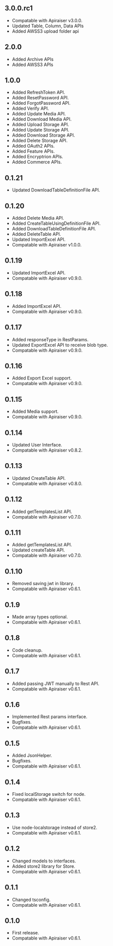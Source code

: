 ## 3.0.0.rc1

- Compatable with Apiraiser v3.0.0.
- Updated Table, Column, Data APIs
- Added AWSS3 upload folder api

## 2.0.0

- Added Archive APIs
- Added AWSS3 APIs

## 1.0.0

- Added RefreshToken API.
- Added ResetPassword API.
- Added ForgotPassword API.
- Added Verify API.
- Added Update Media API.
- Added Download Media API.
- Added Upload Storage API.
- Added Update Storage API.
- Added Download Storage API.
- Added Delete Storage API.
- Added OAuth2 APIs.
- Added Feature APIs.
- Added Encryptrion APIs.
- Added Commerce APIs.

## 0.1.21

- Updated DownloadTableDefinitionFile API.

## 0.1.20

- Added Delete Media API.
- Added CreateTableUsingDefinitionFile API.
- Added DownloadTableDefinitionFile API.
- Added DeleteTable API.
- Updated ImportExcel API.
- Compatable with Apiraiser v1.0.0.

## 0.1.19

- Updated ImportExcel API.
- Compatable with Apiraiser v0.9.0.

## 0.1.18

- Added ImportExcel API.
- Compatable with Apiraiser v0.9.0.

## 0.1.17

- Added responseType in RestParams.
- Updated ExportExcel API to receive blob type.
- Compatable with Apiraiser v0.9.0.

## 0.1.16

- Added Export Excel support.
- Compatable with Apiraiser v0.9.0.

## 0.1.15

- Added Media support.
- Compatable with Apiraiser v0.9.0.

## 0.1.14

- Updated User Interface.
- Compatable with Apiraiser v0.8.2.

## 0.1.13

- Updated CreateTable API.
- Compatable with Apiraiser v0.8.0.

## 0.1.12

- Added getTemplatesList API.
- Compatable with Apiraiser v0.7.0.

## 0.1.11

- Added getTemplatesList API.
- Updated createTable API.
- Compatable with Apiraiser v0.7.0.

## 0.1.10

- Removed saving jwt in library.
- Compatable with Apiraiser v0.6.1.

## 0.1.9

- Made array types optional.
- Compatable with Apiraiser v0.6.1.

## 0.1.8

- Code cleanup.
- Compatable with Apiraiser v0.6.1.

## 0.1.7

- Added passing JWT manually to Rest API.
- Compatable with Apiraiser v0.6.1.

## 0.1.6

- Implemented Rest params interface.
- Bugfixes.
- Compatable with Apiraiser v0.6.1.

## 0.1.5

- Added JsonHelper.
- Bugfixes.
- Compatable with Apiraiser v0.6.1.

## 0.1.4

- Fixed localStorage switch for node.
- Compatable with Apiraiser v0.6.1.

## 0.1.3

- Use node-localstorage instead of store2.
- Compatable with Apiraiser v0.6.1.

## 0.1.2

- Changed models to interfaces.
- Added store2 library for Store.
- Compatable with Apiraiser v0.6.1.

## 0.1.1

- Changed tsconfig.
- Compatable with Apiraiser v0.6.1.

## 0.1.0

- First release.
- Compatable with Apiraiser v0.6.1.
